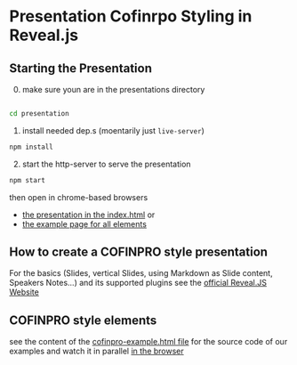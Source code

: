 # Presentation Cofinrpo Styling in Reveal.js

## Starting the Presentation

0. make sure youn are in the presentations directory
  ```bash
  
  cd presentation
  ```
1. install needed dep.s (moentarily just `live-server`)
  ```bash
  npm install
  ```
2. start the http-server to serve the presentation
  ```bash
  npm start
  ```

then open in chrome-based browsers

- [the presentation in the index.html](http://localhost:8808/) or
- [the example page for all elements](http://localhost:8808/cofinpro-example.html)

## How to create a COFINPRO style presentation

For the basics (Slides, vertical Slides, using Markdown as Slide content, Speakers Notes...) and its supported plugins see the [official Reveal.JS Website](https://revealjs.com/)

## COFINPRO style elements

 see the content of the [cofinpro-example.html file](./cofinpro-example.html) for the source code of our examples and watch it in parallel [in the browser](http://localhost:8808/cofinpro-example.html)
